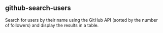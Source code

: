 ## github-search-users

Search for users by their name using the GitHub API (sorted by the number of followers) and display the results in a table. 